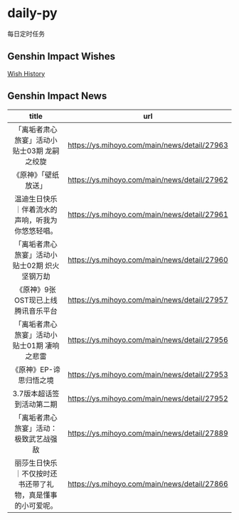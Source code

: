 # daily-py
每日定时任务


## Genshin Impact Wishes
[Wish History](./genshin_impact_wish.md)


## Genshin Impact News

| title | url |
|:---:|:---:|
| 「离垢者肃心旅宴」活动小贴士03期 龙嗣之绞旋 | https://ys.mihoyo.com/main/news/detail/27963 |
| 《原神》「壁纸放送」 | https://ys.mihoyo.com/main/news/detail/27962 |
| 温迪生日快乐｜伴着流水的声响，听我为你悠悠轻唱。 | https://ys.mihoyo.com/main/news/detail/27961 |
| 「离垢者肃心旅宴」活动小贴士02期  炽火坚钢万劫 | https://ys.mihoyo.com/main/news/detail/27960 |
| 《原神》9张OST现已上线腾讯音乐平台 | https://ys.mihoyo.com/main/news/detail/27957 |
| 「离垢者肃心旅宴」活动小贴士01期  凄响之悲雷 | https://ys.mihoyo.com/main/news/detail/27956 |
| 《原神》EP-谛思归悟之境 | https://ys.mihoyo.com/main/news/detail/27953 |
| 3.7版本超话签到活动第二期 | https://ys.mihoyo.com/main/news/detail/27952 |
| 「离垢者肃心旅宴」活动：极致武艺战强敌 | https://ys.mihoyo.com/main/news/detail/27889 |
| 丽莎生日快乐｜不仅按时还书还带了礼物，真是懂事的小可爱呢。 | https://ys.mihoyo.com/main/news/detail/27866 |

